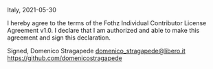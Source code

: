 Italy, 2021-05-30

I hereby agree to the terms of the Fothz Individual Contributor License Agreement v1.0.
I declare that I am authorized and able to make this agreement and sign this declaration.

Signed,
Domenico Stragapede domenico_stragapede@libero.it https://github.com/domenicostragapede

